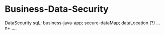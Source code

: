 # Business-Data-Security
DataSecurity sqL; business-java-app; secure-dataMap; 
dataLocation (?)
...
n+
....
